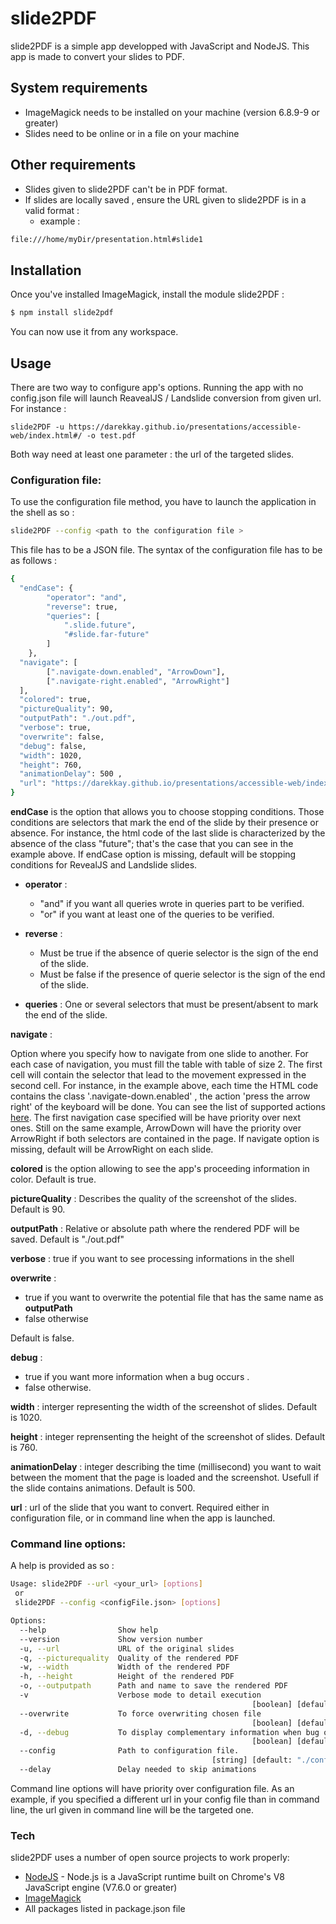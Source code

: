 # slide2PDF
slide2PDF is a simple app developped with JavaScript and NodeJS. This app is made to convert your slides to PDF.


## System requirements

  - ImageMagick needs to be installed on your machine (version 6.8.9-9 or greater)
  - Slides need to be online or in a file on your machine

##  Other requirements 

  - Slides given to slide2PDF can't be in PDF format. 
  - If slides are locally saved , ensure the URL given to slide2PDF is in a valid format : 
    - example : 
```sh
file:///home/myDir/presentation.html#slide1
```

## Installation
Once you've installed ImageMagick, install the module slide2PDF : 
```sh
$ npm install slide2pdf
```
You can now use it from any workspace. 
## Usage 
There are two way to configure app's options. 
Running the app with no config.json file will launch ReavealJS / Landslide conversion from given url. For instance : 
```
slide2PDF -u https://darekkay.github.io/presentations/accessible-web/index.html#/ -o test.pdf 
```
Both way need at least one parameter : the url of the targeted slides.

### __Configuration file__: 
To use the configuration file method, you have to launch the application in the shell as so : 
```sh
slide2PDF --config <path to the configuration file >
```
This file has to be a JSON file. 
The syntax of the configuration file has to be as follows : 
```sh
{
  "endCase": {
        "operator": "and",
        "reverse": true,
        "queries": [
            ".slide.future",
            "#slide.far-future"
        ]
    },  
  "navigate": [
        [".navigate-down.enabled", "ArrowDown"],
        [".navigate-right.enabled", "ArrowRight"]
  ],
  "colored": true,
  "pictureQuality": 90,
  "outputPath": "./out.pdf",
  "verbose": true,
  "overwrite": false,
  "debug": false,
  "width": 1020,
  "height": 760,
  "animationDelay": 500 ,
  "url": "https://darekkay.github.io/presentations/accessible-web/index.html#/"
}
```
__endCase__ is the option that allows you to choose stopping conditions. Those conditions are selectors that mark the end of the slide by their presence or absence. For instance, the html code of the last slide is characterized by the absence of the class "future"; that's the case that you can see in the example above. If endCase option is missing, default will be stopping conditions for RevealJS and Landslide slides. 
+ __operator__ : 
  + "and" if you want all queries wrote in queries part to be verified. 
  + "or" if you want at least one of the queries to be verified. 

+ __reverse__ : 
   + Must be true if the absence of querie selector is the sign of the end of the slide.
   + Must be false if the presence of querie selector is the sign of the end of the slide.

+ __queries__ : One or several selectors that must be present/absent to mark the end of the slide.

__navigate__ : 

Option where you specify how to navigate from one slide to another. For each case of navigation, you must fill the table with table of size 2. The first cell will contain the selector that lead to the movement expressed in the second cell. 
For instance, in the example above, each time the HTML code contains the class '.navigate-down.enabled' , the action 'press the arrow right' of the keyboard will be done. You can see the list of supported actions [here](https://github.com/GoogleChrome/puppeteer/blob/master/lib/USKeyboardLayout.js). 
The first navigation case specified will be have priority over next ones. Still on the same example, ArrowDown will have the priority over ArrowRight if both selectors are contained in the page. 
If navigate option is missing, default will be ArrowRight on each slide. 

__colored__ is the option allowing to see the app's proceeding information in color. Default is true.

__pictureQuality__ : Describes the quality of the screenshot of the slides. Default is 90. 


__outputPath__ : Relative or absolute path where the rendered PDF will be saved.
Default is "./out.pdf" 

__verbose__ : true if you want to see processing informations in the shell 

__overwrite__ : 
+ true if you want to overwrite the potential file that has the same name as __outputPath__
+ false otherwise 

Default is false. 

__debug__ : 
+ true if you want more information when a bug occurs .
+ false otherwise.

__width__ : interger representing the width of the screenshot of slides. Default is 1020. 

__height__ : integer reprensenting the height of the screenshot of slides. Default is 760.


__animationDelay__ : integer describing the time (millisecond) you want to wait between the moment that the page is loaded and the screenshot. Usefull if the slide contains animations. Default is 500.

__url__ : url of the slide that you want to convert. Required either in configuration file, or in command line when the app is launched.


### __Command line options__: 

A help is provided as so : 
```sh
Usage: slide2PDF --url <your_url> [options]
 or
 slide2PDF --config <configFile.json> [options]

Options:
  --help                Show help                                      [boolean]
  --version             Show version number                            [boolean]
  -u, --url             URL of the original slides                      [string]
  -q, --picturequality  Quality of the rendered PDF                     [number]
  -w, --width           Width of the rendered PDF                       [number]
  -h, --height          Height of the rendered PDF                      [number]
  -o, --outputpath      Path and name to save the rendered PDF          [string]
  -v                    Verbose mode to detail execution
                                                      [boolean] [default: false]
  --overwrite           To force overwriting chosen file
                                                      [boolean] [default: false]
  -d, --debug           To display complementary information when bug occurs
                                                      [boolean] [default: false]
  --config              Path to configuration file.
                                             [string] [default: "./config.json"]
  --delay               Delay needed to skip animations                 [number]
```

Command line options will have priority over configuration file. As an example, if you specified a different url in your config file than in command line, the url given in command line will be the targeted one. 



### Tech

slide2PDF uses a number of open source projects to work properly:

<!-- * [Puppeteer](https://github.com/GoogleChrome/puppeteer) -  Node library which provides a high-level API to control headless Chrome or Chromium over the DevTools Protocol (V1.0.0 or greater) -->
<!--* [rimraf](https://www.npmjs.com/package/rimraf) - The UNIX command rm -rf for node (V1.0.0 or greater)-->
<!--* [fs-extra](https://www.npmjs.com/package/fs-extra) - Adds file system methods that aren't included in the native fs module and adds promise support to the fs methods (V0.1.0 or greater)-->
<!--* [easyimage](https://www.npmjs.com/package/easyimage) - EasyImage is a promise-based image processing module for Node.js, it is built on top of ImageMagick (V1.0.0 or greater)-->
<!--* [path](https://www.npmjs.com/package/path) - This is an exact copy of the NodeJS ’path’ module published to the NPM registry (V0.4.9 or greater)-->
<!--* [yargs](https://www.npmjs.com/package/yargs) - Helps you build interactive command line tools, by parsing arguments and generating an user interface (V1.0.0 or greater)-->
<!--* [node-html-parser](https://www.npmjs.com/package/node-html-parser) - Fast HTML Parser is a very fast HTML parser. Which will generate a simplified DOM tree, with basic element query support. (V1.1.0 or greater)-->
* [NodeJS](https://github.com/nodejs) - Node.js is a JavaScript runtime built on Chrome's V8 JavaScript engine (V7.6.0 or greater)
* [ImageMagick](https://doc.ubuntu-fr.org/imagemagick) 
* All packages listed in package.json file 

<!-- CONFIG FILE -> NAVIGATION : list of keyboard key accepted by puppeteer https://github.com/GoogleChrome/puppeteer/blob/master/lib/USKeyboardLayout.js -->